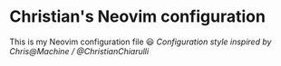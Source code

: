 # Christian's Neovim configuration

This is my Neovim configuration file :smiley:
_Configuration style inspired by Chris@Machine / @ChristianChiarulli_
